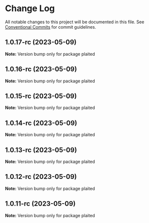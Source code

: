 # Change Log

All notable changes to this project will be documented in this file.
See [Conventional Commits](https://conventionalcommits.org) for commit guidelines.

## 1.0.17-rc (2023-05-09)

**Note:** Version bump only for package plaited

## 1.0.16-rc (2023-05-09)

**Note:** Version bump only for package plaited

## 1.0.15-rc (2023-05-09)

**Note:** Version bump only for package plaited

## 1.0.14-rc (2023-05-09)

**Note:** Version bump only for package plaited

## 1.0.13-rc (2023-05-09)

**Note:** Version bump only for package plaited

## 1.0.12-rc (2023-05-09)

**Note:** Version bump only for package plaited

## 1.0.11-rc (2023-05-09)

**Note:** Version bump only for package plaited
